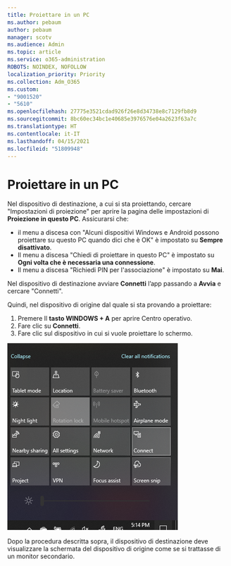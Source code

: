 ```yaml
---
title: Proiettare in un PC
ms.author: pebaum
author: pebaum
manager: scotv
ms.audience: Admin
ms.topic: article
ms.service: o365-administration
ROBOTS: NOINDEX, NOFOLLOW
localization_priority: Priority
ms.collection: Adm_O365
ms.custom:
- "9001520"
- "5610"
ms.openlocfilehash: 27775e3521cdad926f26e8d34738e8c7129fb8d9
ms.sourcegitcommit: 8bc60ec34bc1e40685e3976576e04a2623f63a7c
ms.translationtype: HT
ms.contentlocale: it-IT
ms.lasthandoff: 04/15/2021
ms.locfileid: "51809948"
---
```

# <a name="project-to-a-pc"></a>Proiettare in un PC

Nel dispositivo di destinazione, a cui si sta proiettando, cercare "Impostazioni di proiezione" per aprire la pagina delle impostazioni di **Proiezione in questo PC**. Assicurarsi che:
- il menu a discesa con "Alcuni dispositivi Windows e Android possono proiettare su questo PC quando dici che è OK" è impostato su **Sempre disattivato**.
- Il menu a discesa "Chiedi di proiettare in questo PC" è impostato su **Ogni volta che è necessaria una connessione**.
- Il menu a discesa "Richiedi PIN per l'associazione" è impostato su **Mai**.

Nel dispositivo di destinazione avviare **Connetti** l’app passando a **Avvia** e cercare "Connetti".

Quindi, nel dispositivo di origine dal quale si sta provando a proiettare:

1. Premere Il **tasto WINDOWS + A** per aprire Centro operativo.
2. Fare clic su **Connetti**.
3. Fare clic sul dispositivo in cui si vuole proiettare lo schermo.

![Proiettare in un PC](media/project-to-a-pc.png)

Dopo la procedura descritta sopra, il dispositivo di destinazione deve visualizzare la schermata del dispositivo di origine come se si trattasse di un monitor secondario.
